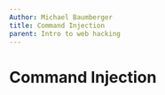 ```yaml
---
Author: Michael Baumberger
title: Command Injection
parent: Intro to web hacking
---
```


# Command Injection
